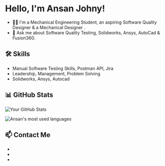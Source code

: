 # Hello, I'm Ansan Johny!

- 👨‍💻 I'm a Mechanical Engineering Student, an aspiring Software Quality Designer & a Mechanical Designer .
- 💬 Ask me about Software Quality Testing, Solidworks, Ansys, AutoCad & Fusion360.

## 🛠️ Skills

- Manual Software Testing Skills, Postman API, Jira
- Leadership, Management, Problem Solving 
- Solidworks, Ansys, Autocad

## 📊 GitHub Stats

![Your GitHub Stats](https://github-readme-stats.vercel.app/api?username=Ansanjohny&show_icons=true)

![Ansan's most used languages](https://github-readme-stats.sabesansathananthan.vercel.app/api/top-langs/?username=Ansanjohny&layout=compact&theme=radical)

## 📫 Contact Me

- <a href="https://www.linkedin.com/in/ansan-johny-6092aa190"><i class="fa fa-linkedin-square fa-2x color-linkedin"></i></a>
- <a href="https://www.facebook.com/ansan.johny.1?mibextid=ZbWKwL"><i class="fa fa-facebook-square fa-2x color-facebook"></i></a>
- <a href="https://twitter.com/ansan_johny?t=5869OZ7U3TMCn1OCu89lfg&s=09"><i class="fa fa-twitter-square fa-2x color-twitter"></i></a>

